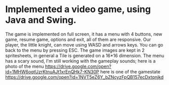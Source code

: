 # Implemented a video game, using Java and Swing.
The game is implemented on full screen, it has a menu with 4 buttons, new game, resume game, options and exit, all of them are responsive.
Our player, the little knight, can move using WASD and arrows keys. You can go back to the menu by pressing ESC.
The game images are kept in 2 spritesheets, in general a Tile is generated on a 16*16 dimension.
The menu has a scary sound, I'm still working with the gameplay sounds;
here is a photo of the menu 
https://drive.google.com/open?id=1MHW6oqtUzrKtnuAJt1xrEnQHk7-KN30P
here is one of the gamestate
https://drive.google.com/open?id=1NVT5eZ6Y_bZNcyzFpQB157ecDxtqnjkd

